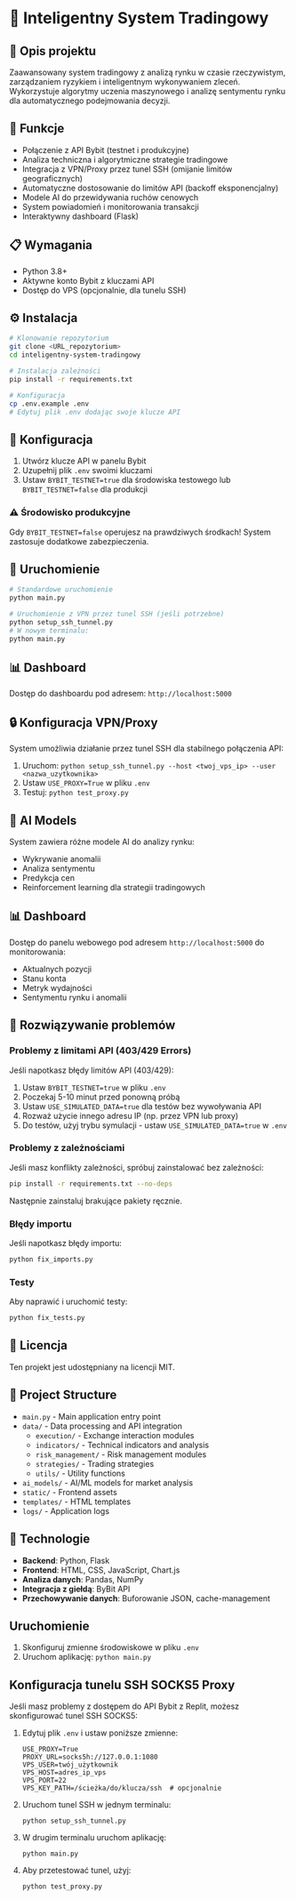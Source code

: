 # 🤖 Inteligentny System Tradingowy

## 📝 Opis projektu
Zaawansowany system tradingowy z analizą rynku w czasie rzeczywistym, zarządzaniem ryzykiem i inteligentnym wykonywaniem zleceń. Wykorzystuje algorytmy uczenia maszynowego i analizę sentymentu rynku dla automatycznego podejmowania decyzji.

## 🚀 Funkcje
- Połączenie z API Bybit (testnet i produkcyjne)
- Analiza techniczna i algorytmiczne strategie tradingowe
- Integracja z VPN/Proxy przez tunel SSH (omijanie limitów geograficznych)
- Automatyczne dostosowanie do limitów API (backoff eksponencjalny)
- Modele AI do przewidywania ruchów cenowych
- System powiadomień i monitorowania transakcji
- Interaktywny dashboard (Flask)

## 📋 Wymagania
- Python 3.8+
- Aktywne konto Bybit z kluczami API
- Dostęp do VPS (opcjonalnie, dla tunelu SSH)

## ⚙️ Instalacja
```bash
# Klonowanie repozytorium
git clone <URL_repozytorium>
cd inteligentny-system-tradingowy

# Instalacja zależności
pip install -r requirements.txt

# Konfiguracja
cp .env.example .env
# Edytuj plik .env dodając swoje klucze API
```

## 🔧 Konfiguracja
1. Utwórz klucze API w panelu Bybit
2. Uzupełnij plik `.env` swoimi kluczami
3. Ustaw `BYBIT_TESTNET=true` dla środowiska testowego lub `BYBIT_TESTNET=false` dla produkcji

### ⚠️ Środowisko produkcyjne
Gdy `BYBIT_TESTNET=false` operujesz na prawdziwych środkach! System zastosuje dodatkowe zabezpieczenia.

## 🏃 Uruchomienie
```bash
# Standardowe uruchomienie
python main.py

# Uruchomienie z VPN przez tunel SSH (jeśli potrzebne)
python setup_ssh_tunnel.py
# W nowym terminalu:
python main.py
```

## 📊 Dashboard
Dostęp do dashboardu pod adresem: `http://localhost:5000`

## 🔒 Konfiguracja VPN/Proxy
System umożliwia działanie przez tunel SSH dla stabilnego połączenia API:

1. Uruchom: `python setup_ssh_tunnel.py --host <twoj_vps_ip> --user <nazwa_uzytkownika>`
2. Ustaw `USE_PROXY=True` w pliku `.env`
3. Testuj: `python test_proxy.py`

## 🧠 AI Models
System zawiera różne modele AI do analizy rynku:
- Wykrywanie anomalii
- Analiza sentymentu
- Predykcja cen
- Reinforcement learning dla strategii tradingowych

## 📊 Dashboard
Dostęp do panelu webowego pod adresem `http://localhost:5000` do monitorowania:
- Aktualnych pozycji
- Stanu konta
- Metryk wydajności
- Sentymentu rynku i anomalii

## 🔧 Rozwiązywanie problemów

### Problemy z limitami API (403/429 Errors)
Jeśli napotkasz błędy limitów API (403/429):

1. Ustaw `BYBIT_TESTNET=true` w pliku `.env`
2. Poczekaj 5-10 minut przed ponowną próbą
3. Ustaw `USE_SIMULATED_DATA=true` dla testów bez wywoływania API
4. Rozważ użycie innego adresu IP (np. przez VPN lub proxy)
5. Do testów, użyj trybu symulacji - ustaw `USE_SIMULATED_DATA=true` w `.env`

### Problemy z zależnościami
Jeśli masz konflikty zależności, spróbuj zainstalować bez zależności:
```bash
pip install -r requirements.txt --no-deps
```

Następnie zainstaluj brakujące pakiety ręcznie.

### Błędy importu
Jeśli napotkasz błędy importu:
```bash
python fix_imports.py
```

### Testy
Aby naprawić i uruchomić testy:
```bash
python fix_tests.py
```

## 📜 Licencja
Ten projekt jest udostępniany na licencji MIT.

## 📁 Project Structure
- `main.py` - Main application entry point
- `data/` - Data processing and API integration
  - `execution/` - Exchange interaction modules
  - `indicators/` - Technical indicators and analysis
  - `risk_management/` - Risk management modules
  - `strategies/` - Trading strategies
  - `utils/` - Utility functions
- `ai_models/` - AI/ML models for market analysis
- `static/` - Frontend assets
- `templates/` - HTML templates
- `logs/` - Application logs

## 🔧 Technologie
- **Backend**: Python, Flask
- **Frontend**: HTML, CSS, JavaScript, Chart.js
- **Analiza danych**: Pandas, NumPy
- **Integracja z giełdą**: ByBit API
- **Przechowywanie danych**: Buforowanie JSON, cache-management

## Uruchomienie
1. Skonfiguruj zmienne środowiskowe w pliku `.env`
2. Uruchom aplikację: `python main.py`

## Konfiguracja tunelu SSH SOCKS5 Proxy
Jeśli masz problemy z dostępem do API Bybit z Replit, możesz skonfigurować tunel SSH SOCKS5:

1. Edytuj plik `.env` i ustaw poniższe zmienne:
   ```
   USE_PROXY=True
   PROXY_URL=socks5h://127.0.0.1:1080
   VPS_USER=twój_użytkownik
   VPS_HOST=adres_ip_vps
   VPS_PORT=22
   VPS_KEY_PATH=/ścieżka/do/klucza/ssh  # opcjonalnie
   ```

2. Uruchom tunel SSH w jednym terminalu:
   ```
   python setup_ssh_tunnel.py
   ```

3. W drugim terminalu uruchom aplikację:
   ```
   python main.py
   ```

4. Aby przetestować tunel, użyj:
   ```
   python test_proxy.py